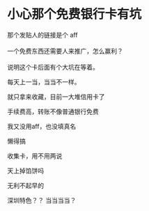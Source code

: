 # 小心那个免费银行卡有坑


那个发贴人的链接是个 aff<br />
<br />
一个免费东西还需要人来推广，怎么赢利？<br />
<br />
说明这个卡后面有个大坑在等着。

每天上一当，当当不一样。

就只拿来收藏，目前一大堆信用卡了<img src="static/image/smiley/default/lol.gif" smilieid="12" border="0" alt="" />

手续费高，转账不像普通银行免费

我又没用aff，也没填真名

懒得搞

收集卡，用不用两说

天上掉馅饼吗<img id="aimg_Yso9q" onclick="zoom(this, this.src, 0, 0, 0)" class="zoom" src="https://cdn.jsdelivr.net/gh/hishis/forum-master/public/images/patch.gif" onmouseover="img_onmouseoverfunc(this)" onload="thumbImg(this)" border="0" alt="" />

无利不起早的

深圳特色？？ 当当当当？ 
